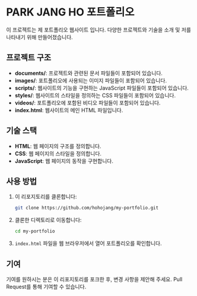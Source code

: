 # PARK JANG HO 포트폴리오

이 프로젝트는 제 포트폴리오 웹사이트 입니다. 다양한 프로젝트와 기술을 소개 및 저를 나타내기 위해 만들어졌습니다.

## 프로젝트 구조

- **documents/**: 프로젝트와 관련된 문서 파일들이 포함되어 있습니다.
- **images/**: 포트폴리오에 사용되는 이미지 파일들이 포함되어 있습니다.
- **scripts/**: 웹사이트의 기능을 구현하는 JavaScript 파일들이 포함되어 있습니다.
- **styles/**: 웹사이트의 스타일을 정의하는 CSS 파일들이 포함되어 있습니다.
- **videos/**: 포트폴리오에 포함된 비디오 파일들이 포함되어 있습니다.
- **index.html**: 웹사이트의 메인 HTML 파일입니다.

## 기술 스택

- **HTML**: 웹 페이지의 구조를 정의합니다.
- **CSS**: 웹 페이지의 스타일을 정의합니다.
- **JavaScript**: 웹 페이지의 동작을 구현합니다.

## 사용 방법

1. 이 리포지토리를 클론합니다:
   ```bash
   git clone https://github.com/hohojang/my-portfolio.git
   ```

2. 클론한 디렉토리로 이동합니다:
   ```bash
   cd my-portfolio
   ```

3. `index.html` 파일을 웹 브라우저에서 열어 포트폴리오를 확인합니다.

## 기여

기여를 원하시는 분은 이 리포지토리를 포크한 후, 변경 사항을 제안해 주세요. Pull Request를 통해 기여할 수 있습니다.
